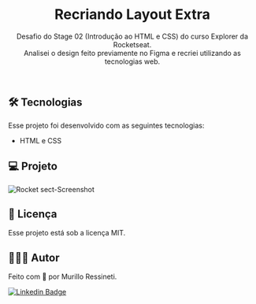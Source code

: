 <h1 align="center"> Recriando Layout Extra </h1>

<p align="center">
Desafio do Stage 02 (Introdução ao HTML e CSS) do curso Explorer da Rocketseat.<br>
Analisei o design feito previamente no Figma e recriei utilizando as tecnologias web.
</p>

<br>

## 🛠 Tecnologias

Esse projeto foi desenvolvido com as seguintes tecnologias:

- HTML e CSS


## 💻 Projeto

![Rocket sect-Screenshot](https://github.com/murilloressineti/explorer-rocketseat/assets/125047522/ec4c3617-79e0-4331-9ee9-205529bd2604)


## 📝 Licença

Esse projeto está sob a licença MIT.


## 🙋🏻‍♂️ Autor

Feito com 💙 por Murillo Ressineti.

[![Linkedin Badge](https://img.shields.io/badge/-Murillo-blue?style=flat-square&logo=Linkedin&logoColor=white&link=https://https://www.linkedin.com/in/murilloressineti/)](https://www.linkedin.com/in/murilloressineti/)
